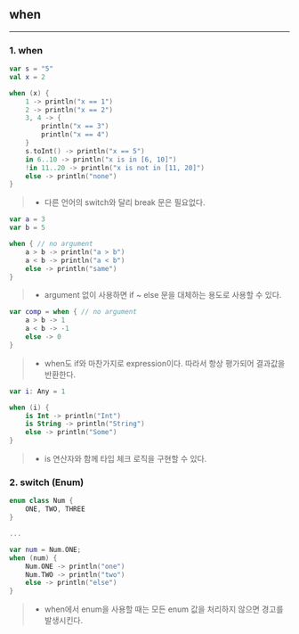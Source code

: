 ## when

---

### 1. when

```kotlin
var s = "5"
val x = 2

when (x) {
    1 -> println("x == 1")
    2 -> println("x == 2")
    3, 4 -> {
        println("x == 3")
        println("x == 4")
    }
    s.toInt() -> println("x == 5")
    in 6..10 -> println("x is in [6, 10]")
    !in 11..20 -> println("x is not in [11, 20]")
    else -> println("none")
}
```

> * 다른 언어의 switch와 달리 break 문은 필요없다.

```kotlin
var a = 3
var b = 5

when { // no argument
    a > b -> println("a > b")
    a < b -> println("a < b")
    else -> println("same")
}
```

> * argument 없이 사용하면 if ~ else 문을 대체하는 용도로 사용할 수 있다.

```kotlin
var comp = when { // no argument
    a > b -> 1
    a < b -> -1
    else -> 0
}
```

> * when도 if와 마찬가지로 expression이다. 따라서 항상 평가되어 결과값을 반환한다.

```kotlin
var i: Any = 1

when (i) {
    is Int -> println("Int")
    is String -> println("String")
    else -> println("Some")
}
```

> * is 연산자와 함께 타입 체크 로직을 구현할 수 있다.

### 2. switch (Enum)

```kotlin
enum class Num {
    ONE, TWO, THREE
}

...

var num = Num.ONE;
when (num) {
    Num.ONE -> println("one")
    Num.TWO -> println("two")
    else -> println("else")
}
```

> * when에서 enum을 사용할 때는 모든 enum 값을 처리하지 않으면 경고를 발생시킨다.
